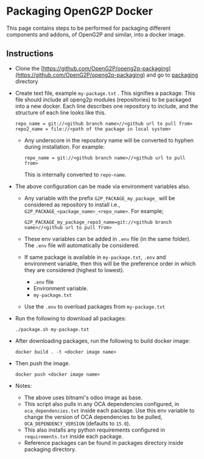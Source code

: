 # Packaging OpenG2P Docker

This page contains steps to be performed for packaging different components and addons, of OpenG2P and similar, into a docker image.

## Instructions

* Clone the [https://github.com/OpenG2P/openg2p-packaging](https://github.com/OpenG2P/openg2p-packaging)  and go to [packaging](https://github.com/OpenG2P/openg2p-packaging/tree/develop/packaging) directory
*   Create text file, example `my-package.txt` . This signifies a package. This file should include all openg2p modules (repositories) to be packaged into a new docker. Each line describes one repository to include, and the structure of each line looks like this.

    ```
    repo_name = git://<github branch name>//<github url to pull from>
    repo2_name = file://<path of the package in local system>
    ```

    *   Any underscore in the repository name will be converted to hyphen during installation. For example:

        ```
        repo_name = git://<github branch name>//<github url to pull from>
        ```

        This is internally converted to `repo-name`.
* The above configuration can be made via environment variables also.
  *   Any variable with the prefix `G2P_PACKAGE_my_package_` will be considered as repository to install i.e., `G2P_PACKAGE_<package_name>_<repo_name>`. For example;

      ```
      G2P_PACKAGE_my_package_repo3_name=git://<github branch name>//<github url to pull from>
      ```
  * These env variables can be added in `.env` file (in the same folder). The `.env` file will automatically be considered.
  * If same package is available in `my-package.txt`, `.env` and environment variable, then this will be the preference order in which they are considered (highest to lowest).
    * `.env` file
    * Environment variable.
    * `my-package.txt`
  * Use the `.env` to overload packages from `my-package.txt`
*   Run the following to download all packages:

    ```
    ./package.sh my-package.txt
    ```
*   After downloading packages, run the following to build docker image:

    ```
    docker build . -t <docker image name>
    ```
*   Then push the image.

    ```
    docker push <docker image name>
    ```
* Notes:
  * The above uses bitnami's odoo image as base.
  * This script also pulls in any OCA dependencies configured, in `oca_dependencies.txt` inside each package. Use this env variable to change the version of OCA dependencies to be pulled, `OCA_DEPENDENCY_VERSION` (defaults to `15.0`).
  * This also installs any python requirements configured in `requirements.txt` inside each package.
  * Reference packages can be found in packages directory inside packaging directory.

